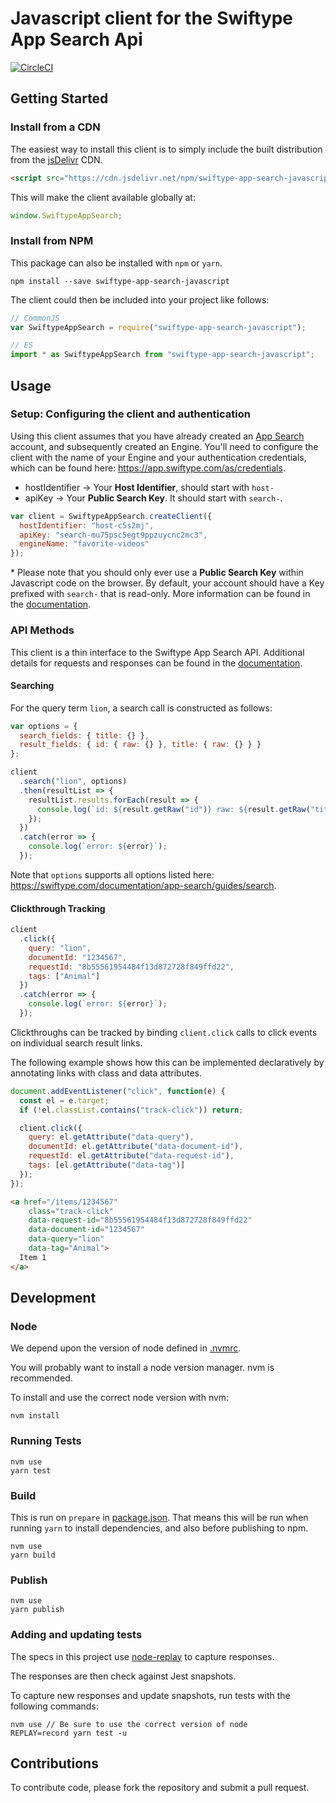 # Javascript client for the Swiftype App Search Api

[![CircleCI](https://circleci.com/gh/swiftype/swiftype-app-search-javascript.svg?style=svg)](https://circleci.com/gh/swiftype/swiftype-app-search-javascript)

## Getting Started

### Install from a CDN

The easiest way to install this client is to simply include the built distribution from the [jsDelivr](https://www.jsdelivr.com/) CDN.

```html
<script src="https://cdn.jsdelivr.net/npm/swiftype-app-search-javascript@1.3.2/dist/swiftype_app_search.umd.js"></script>
```

This will make the client available globally at:

```javascript
window.SwiftypeAppSearch;
```

### Install from NPM

This package can also be installed with `npm` or `yarn`.

```
npm install --save swiftype-app-search-javascript
```

The client could then be included into your project like follows:

```javascript
// CommonJS
var SwiftypeAppSearch = require("swiftype-app-search-javascript");

// ES
import * as SwiftypeAppSearch from "swiftype-app-search-javascript";
```

## Usage

### Setup: Configuring the client and authentication

Using this client assumes that you have already created an [App Search](https://swiftype.com/app-search) account, and subsequently created an Engine. You'll need to configure the client with the name of your Engine and your authentication credentials, which can be found here: https://app.swiftype.com/as/credentials.

- hostIdentifier -> Your **Host Identifier**, should start with `host-`
- apiKey -> Your **Public Search Key**. It should start with `search-`.

```javascript
var client = SwiftypeAppSearch.createClient({
  hostIdentifier: "host-c5s2mj",
  apiKey: "search-mu75psc5egt9ppzuycnc2mc3",
  engineName: "favorite-videos"
});
```

\* Please note that you should only ever use a **Public Search Key** within Javascript code on the browser. By default, your account should have a Key prefixed with `search-` that is read-only. More information can be found in the [documentation](https://swiftype.com/documentation/app-search/credentials).

### API Methods

This client is a thin interface to the Swiftype App Search API. Additional details for requests and responses can be
found in the [documentation](https://swiftype.com/documentation/app-search).

#### Searching

For the query term `lion`, a search call is constructed as follows:

```javascript
var options = {
  search_fields: { title: {} },
  result_fields: { id: { raw: {} }, title: { raw: {} } }
};

client
  .search("lion", options)
  .then(resultList => {
    resultList.results.forEach(result => {
      console.log(`id: ${result.getRaw("id")} raw: ${result.getRaw("title")}`);
    });
  })
  .catch(error => {
    console.log(`error: ${error}`);
  });
```

Note that `options` supports all options listed here: https://swiftype.com/documentation/app-search/guides/search.

#### Clickthrough Tracking

```javascript
client
  .click({
    query: "lion",
    documentId: "1234567",
    requestId: "8b55561954484f13d872728f849ffd22",
    tags: ["Animal"]
  })
  .catch(error => {
    console.log(`error: ${error}`);
  });
```

Clickthroughs can be tracked by binding `client.click` calls to click events on individual search result links.

The following example shows how this can be implemented declaratively by annotating links with class and data attributes.

```javascript
document.addEventListener("click", function(e) {
  const el = e.target;
  if (!el.classList.contains("track-click")) return;

  client.click({
    query: el.getAttribute("data-query"),
    documentId: el.getAttribute("data-document-id"),
    requestId: el.getAttribute("data-request-id"),
    tags: [el.getAttribute("data-tag")]
  });
});
```

```html
<a href="/items/1234567"
    class="track-click"
    data-request-id="8b55561954484f13d872728f849ffd22"
    data-document-id="1234567"
    data-query="lion"
    data-tag="Animal">
  Item 1
</a>
```

## Development

### Node

We depend upon the version of node defined in [.nvmrc](.nvmrc).

You will probably want to install a node version manager. nvm is recommended.

To install and use the correct node version with nvm:

```
nvm install
```

### Running Tests

```
nvm use
yarn test
```

### Build

This is run on `prepare` in [package.json](package.json). That means
this will be run when running `yarn` to install dependencies, and
also before publishing to npm.

```
nvm use
yarn build
```

### Publish

```
nvm use
yarn publish
```

### Adding and updating tests

The specs in this project use [node-replay](https://github.com/assaf/node-replay) to capture responses.

The responses are then check against Jest snapshots.

To capture new responses and update snapshots, run tests with the following commands:

```
nvm use // Be sure to use the correct version of node
REPLAY=record yarn test -u
```

## Contributions

To contribute code, please fork the repository and submit a pull request.
